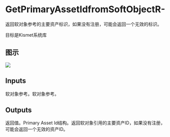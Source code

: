 # GetPrimaryAssetIdfromSoftObjectR-

返回软对象参考的主要资产标识，如果没有注册，可能会返回一个无效的标识。

目标是Kismet系统库

## 图示

![]($-20221218-18000932.png)

## Inputs

软对象参考。软对象参考。 

## Outputs

返回值。Primary Asset Id结构。返回软对象引用的主要资产ID，如果没有注册，可能会返回一个无效的资产ID。
